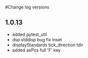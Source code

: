 #Change log versions

## 1.0.13
- added pytest_util
- dsp.stddisp bug fix inset
- displayStandards tick_direction tdir
- added axPos full 'F' key
